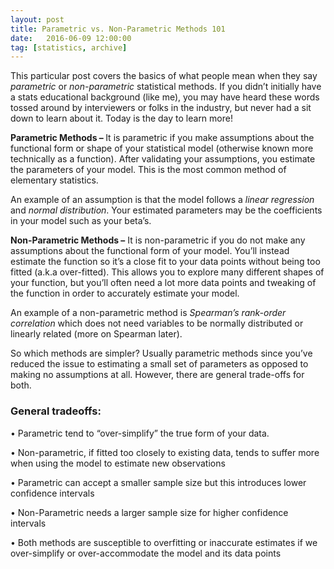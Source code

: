 ```yaml
---
layout: post
title: Parametric vs. Non-Parametric Methods 101
date:   2016-06-09 12:00:00
tag: [statistics, archive]
---
```


<p>This particular post covers the basics of what people mean when they say <i>parametric </i> or <i>non-parametric</i> statistical methods. If you didn’t initially have a stats educational background (like me), you may have heard these words tossed around by interviewers or folks in the industry, but never had a sit down to learn about it. Today is the day to learn more! </p>

<p><b>Parametric Methods – </b>It is parametric if you make assumptions about the functional form or shape of your statistical model (otherwise known more technically as a function). After validating your assumptions, you estimate the parameters of your model. This is the most common method of elementary statistics. </p>

<p>An example of an assumption is that the model follows a <i>linear regression</i> and <i>normal distribution</i>. Your estimated parameters may be the coefficients in your model such as your beta’s. </p>

<p><b>Non-Parametric Methods –</b> It is non-parametric if you do not make any assumptions about the functional form of your model. You’ll instead estimate the function so it’s a close fit to your data points without being too fitted (a.k.a over-fitted). This allows you to explore many different shapes of your function, but you’ll often need a lot more data points and tweaking of the function in order to accurately estimate your model. </p>

<p>An example of a non-parametric method is <i>Spearman’s rank-order correlation</i> which does not need variables to be normally distributed or linearly related (more on Spearman later). </p>

<p>So which methods are simpler? Usually parametric methods since you’ve reduced the issue to estimating a small set of parameters as opposed to making no assumptions at all. However, there are general trade-offs for both.</p>

<h3>General tradeoffs:</h3>
•	Parametric tend to “over-simplify” the true form of your data. <p></p>
•	Non-parametric, if fitted too closely to existing data, tends to suffer more when using the model to estimate new observations

•	Parametric can accept a smaller sample size but this introduces lower confidence intervals<p></p>
•	Non-Parametric needs a larger sample size for higher confidence intervals

•	Both methods are susceptible to overfitting or inaccurate estimates if we over-simplify or over-accommodate the model and its data points
